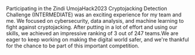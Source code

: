 Participating in the Zindi UmojaHack2023 Cryptojacking Detection Challenge (INTERMEDIATE) was an exciting experience for my team and me. We focused on cybersecurity, data analysis, and machine learning to fight against cryptojacking. After putting in a lot of effort and using our skills, we achieved an impressive ranking of 3 out of 247 teams.We are eager to keep working on making the digital world safer, and we're thankful for the chance to be part of this important competition.
